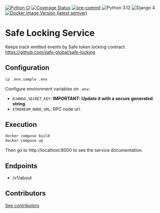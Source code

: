 [![Python CI](https://github.com/safe-global/safe-locking-service/actions/workflows/python.yml/badge.svg?branch=main)](https://github.com/safe-global/safe-locking-service/actions/workflows/python.yml)
[![Coverage Status](https://coveralls.io/repos/github/safe-global/safe-locking-service/badge.svg?branch=main)](https://coveralls.io/github/safe-global/safe-locking-service?branch=main)
[![pre-commit](https://img.shields.io/badge/pre--commit-enabled-brightgreen?logo=pre-commit&logoColor=white)](https://github.com/pre-commit/pre-commit)
![Python 3.12](https://img.shields.io/badge/Python-3.12-blue.svg)
![Django 4](https://img.shields.io/badge/Django-4-blue.svg)
[![Docker Image Version (latest semver)](https://img.shields.io/docker/v/safeglobal/safe-locking-service?label=Docker&sort=semver)](https://hub.docker.com/r/safeglobal/safe-locking-service)

# Safe Locking Service

Keeps track emitted events by Safe token locking contract. https://github.com/safe-global/safe-locking

## Configuration
```bash
cp .env.sample .env
```

Configure environment variables on `.env`:

- `DJANGO_SECRET_KEY`: **IMPORTANT: Update it with a secure generated string**.
- `ETHEREUM_NODE_URL`: RPC node url.

## Execution

```bash
docker compose build
docker compose up
```

Then go to http://localhost:8000 to see the service documentation.

## Endpoints
- /v1/about

## Contributors
[See contributors](https://github.com/safe-global/safe-locking-service/graphs/contributors)
